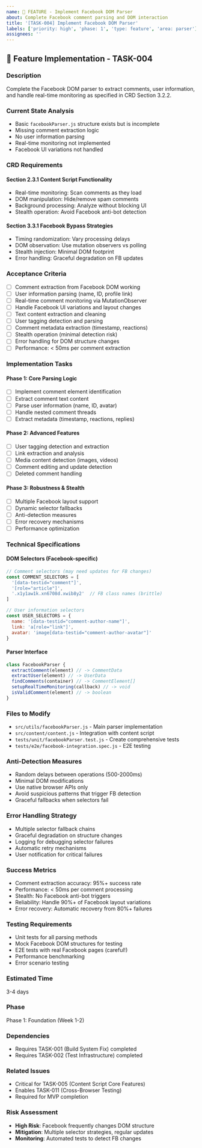 ```yaml
---
name: 🔧 FEATURE - Implement Facebook DOM Parser
about: Complete Facebook comment parsing and DOM interaction
title: '[TASK-004] Implement Facebook DOM Parser'
labels: ['priority: high', 'phase: 1', 'type: feature', 'area: parser']
assignees: ''
---
```


## 🔧 Feature Implementation - TASK-004

### Description
Complete the Facebook DOM parser to extract comments, user information, and handle real-time monitoring as specified in CRD Section 3.2.2.

### Current State Analysis
- Basic `facebookParser.js` structure exists but is incomplete
- Missing comment extraction logic
- No user information parsing
- Real-time monitoring not implemented
- Facebook UI variations not handled

### CRD Requirements

#### Section 2.3.1 Content Script Functionality
- Real-time monitoring: Scan comments as they load
- DOM manipulation: Hide/remove spam comments  
- Background processing: Analyze without blocking UI
- Stealth operation: Avoid Facebook anti-bot detection

#### Section 3.3.1 Facebook Bypass Strategies
- Timing randomization: Vary processing delays
- DOM observation: Use mutation observers vs polling
- Stealth injection: Minimal DOM footprint
- Error handling: Graceful degradation on FB updates

### Acceptance Criteria
- [ ] Comment extraction from Facebook DOM working
- [ ] User information parsing (name, ID, profile link)
- [ ] Real-time comment monitoring via MutationObserver
- [ ] Handle Facebook UI variations and layout changes
- [ ] Text content extraction and cleaning
- [ ] User tagging detection and parsing
- [ ] Comment metadata extraction (timestamp, reactions)
- [ ] Stealth operation (minimal detection risk)
- [ ] Error handling for DOM structure changes
- [ ] Performance: < 50ms per comment extraction

### Implementation Tasks

#### Phase 1: Core Parsing Logic
- [ ] Implement comment element identification
- [ ] Extract comment text content
- [ ] Parse user information (name, ID, avatar)
- [ ] Handle nested comment threads
- [ ] Extract metadata (timestamp, reactions, replies)

#### Phase 2: Advanced Features
- [ ] User tagging detection and extraction
- [ ] Link extraction and analysis
- [ ] Media content detection (images, videos)
- [ ] Comment editing and update detection
- [ ] Deleted comment handling

#### Phase 3: Robustness & Stealth
- [ ] Multiple Facebook layout support
- [ ] Dynamic selector fallbacks
- [ ] Anti-detection measures
- [ ] Error recovery mechanisms
- [ ] Performance optimization

### Technical Specifications

#### DOM Selectors (Facebook-specific)
```javascript
// Comment selectors (may need updates for FB changes)
const COMMENT_SELECTORS = [
  '[data-testid="comment"]',
  '[role="article"]',
  '.x1y1aw1k.xn6708d.xwib8y2'  // FB class names (brittle)
]

// User information selectors
const USER_SELECTORS = {
  name: '[data-testid="comment-author-name"]',
  link: 'a[role="link"]',
  avatar: 'image[data-testid="comment-author-avatar"]'
}
```

#### Parser Interface
```javascript
class FacebookParser {
  extractComment(element) // -> CommentData
  extractUser(element) // -> UserData  
  findComments(container) // -> CommentElement[]
  setupRealTimeMonitoring(callback) // -> void
  isValidComment(element) // -> boolean
}
```

### Files to Modify
- `src/utils/facebookParser.js` - Main parser implementation
- `src/content/content.js` - Integration with content script
- `tests/unit/facebookParser.test.js` - Create comprehensive tests
- `tests/e2e/facebook-integration.spec.js` - E2E testing

### Anti-Detection Measures
- Random delays between operations (500-2000ms)
- Minimal DOM modifications
- Use native browser APIs only
- Avoid suspicious patterns that trigger FB detection
- Graceful fallbacks when selectors fail

### Error Handling Strategy
- Multiple selector fallback chains
- Graceful degradation on structure changes
- Logging for debugging selector failures
- Automatic retry mechanisms
- User notification for critical failures

### Success Metrics
- Comment extraction accuracy: 95%+ success rate
- Performance: < 50ms per comment processing
- Stealth: No Facebook anti-bot triggers
- Reliability: Handle 90%+ of Facebook layout variations
- Error recovery: Automatic recovery from 80%+ failures

### Testing Requirements
- Unit tests for all parsing methods
- Mock Facebook DOM structures for testing
- E2E tests with real Facebook pages (careful!)
- Performance benchmarking
- Error scenario testing

### Estimated Time
3-4 days

### Phase  
Phase 1: Foundation (Week 1-2)

### Dependencies
- Requires TASK-001 (Build System Fix) completed
- Requires TASK-002 (Test Infrastructure) completed

### Related Issues
- Critical for TASK-005 (Content Script Core Features)
- Enables TASK-011 (Cross-Browser Testing)
- Required for MVP completion

### Risk Assessment
- **High Risk**: Facebook frequently changes DOM structure
- **Mitigation**: Multiple selector strategies, regular updates
- **Monitoring**: Automated tests to detect FB changes